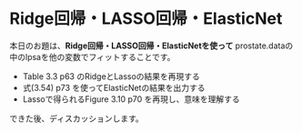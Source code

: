 # Ridge回帰・LASSO回帰・ElasticNet
本日のお題は、**Ridge回帰・LASSO回帰・ElasticNetを使って**
prostate.dataの中のlpsaを他の変数でフィットすることです。

* Table 3.3 p63 のRidgeとLassoの結果を再現する
* 式(3.54) p73 を使ってElasticNetの結果を出力する
* Lassoで得られるFigure 3.10 p70 を再現し、意味を理解する

できた後、ディスカッションします。